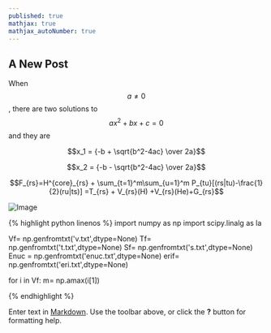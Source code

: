 ```yaml
---
published: true
mathjax: true
mathjax_autoNumber: true
---
```


## A New Post

When $$a \ne 0$$, there are two solutions to $$ax^2 + bx + c = 0$$ and they are

$$x_1 = {-b + \sqrt{b^2-4ac} \over 2a}$$


$$x_2 = {-b - \sqrt{b^2-4ac} \over 2a}$$

$$F_{rs}=H^{core}_{rs} + \sum_{t=1}^m\sum_{u=1}^m P_{tu}[(rs|tu)-\frac{1}{2}(ru|ts)] =T_{rs} + V_{rs}(H) +V_{rs}(He)+G_{rs}$$

![Image]({{site.baseurl}}/assets/images/1.jpg "Image")

{% highlight python linenos %}
import numpy as np
import scipy.linalg as la

Vf= np.genfromtxt('v.txt',dtype=None)
Tf= np.genfromtxt('t.txt',dtype=None)
Sf= np.genfromtxt('s.txt',dtype=None)
Enuc = np.genfromtxt('enuc.txt',dtype=None)
erif= np.genfromtxt('eri.txt',dtype=None)

for i in Vf:
    m= np.amax(i[1])

{% endhighlight %}


Enter text in [Markdown](http://daringfireball.net/projects/markdown/). Use the toolbar above, or click the **?** button for formatting help.
